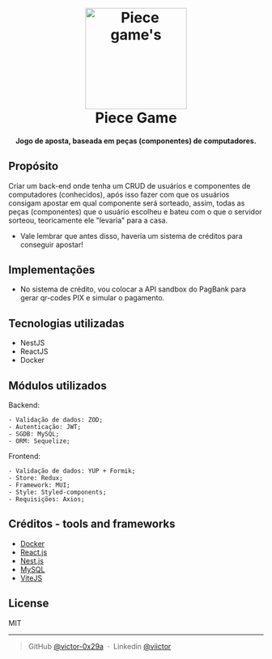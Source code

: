 
<h1 align="center">
  <br>
  <img src="https://th.bing.com/th/id/OIP.uwjsOY0BMXVr4edDEwH6PwAAAA?pid=ImgDet&rs=1" alt="Piece game's" width="200">
  <br>
  Piece Game
  <br>
</h1>

<h4 align="center">Jogo de aposta, baseada em peças (componentes) de computadores.</h4>


## Propósito

Criar um back-end onde tenha um CRUD de usuários e componentes de computadores (conhecidos), após isso fazer com que os usuários consigam apostar em qual componente será sorteado, assim, todas as peças (componentes) que o usuário escolheu e bateu com o que o servidor sorteou, teoricamente ele "levaria" para a casa.
* Vale lembrar que antes disso, haveria um sistema de créditos para conseguir apostar!

## Implementações

* No sistema de crédito, vou colocar a API sandbox do PagBank para gerar qr-codes PIX e simular o pagamento.

## Tecnologias utilizadas

 - NestJS
 - ReactJS
 - Docker

## Módulos utilizados

Backend:

    - Validação de dados: ZOD;
    - Autenticação: JWT;
    - SGDB: MySQL;
    - ORM: Sequelize;

Frontend:

    - Validação de dados: YUP + Formik;
    - Store: Redux;
    - Framework: MUI;
    - Style: Styled-components;
    - Requisições: Axios;

## Créditos - tools and frameworks

- [Docker](https://www.docker.com/)
- [React.js](https://react.dev/)
- [Nest.js](https://nestjs.com/)
- [MySQL](https://www.mysql.com/)
- [ViteJS](https://vitejs.dev/)

## License

MIT

---

> GitHub [@victor-0x29a](https://github.com/victor-0x29a) &nbsp;&middot;&nbsp;
> Linkedin [@viictor](https://www.linkedin.com/in/viictor/)

